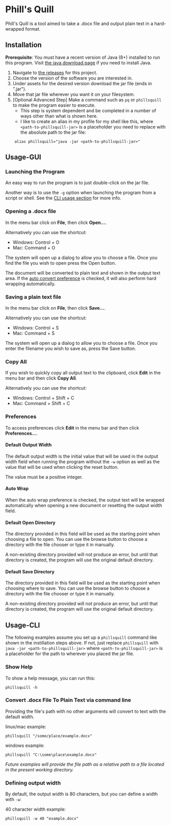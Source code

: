 # Phill's Quill
Phill's Quill is a tool aimed to take a .docx file and output plain text in a hard-wrapped format.

## Installation
**Prerequisite**: You must have a recent version of Java (8+) installed to run this program. Visit [the java download page](https://java.com/en/download/) if you need to install Java.
1. Navigate to [the releases](https://github.com/Zierman/phillsquill/releases) for this project.
2. Choose the version of the software you are interested in.
3. Under assets for the desired version download the jar file (ends in ".jar").
4. Move that jar file wherever you want it on your filesystem.
5. \[Optional Advanced Step\] Make a command such as `pq` or `phillsquill` to make the program easier to execute.
    - This step is system dependent and be completed in a number of ways other than what is shown here.
    - I like to create an alias in my profile for my shell like this, where `<path-to-phillsquill-jar>` is a placeholder you need to replace with the absolute path to the jar file: 
```shell
    alias phillsquill="java -jar <path-to-phillsquill-jar>"
```

## Usage-GUI


### Launching the Program
An easy way to run the program is to just double-click on the jar file. 

Another way is to use the `-g` option when launching the program from a script or shell. 
See the [CLI usage section](#usage-cli) for more info.

### Opening a .docx file
In the menu bar click on **File**, then click **Open...**. 

Alternatively you can use the shortcut:
- Windows: Control + O
- Mac: Command + O

The system will open up a dialog to allow you to choose a file. Once you find the file you wish to open press the Open button.

The document will be converted to plain text and shown in the output text area. If the [auto convert preference](#auto-wrap) is checked, it will also perform hard wrapping automatically.

### Saving a plain text file
In the menu bar click on **File**, then click **Save...**.

Alternatively you can use the shortcut:
- Windows: Control + S
- Mac: Command + S

The system will open up a dialog to allow you to choose a file. Once you enter the filename you wish to save as, press the Save button.

### Copy All
If you wish to quickly copy all output text to the clipboard, click **Edit** in the menu bar and then click **Copy All**.

Alternatively you can use the shortcut:
- Windows: Control + Shift + C
- Mac: Command + Shift + C

### Preferences
To access preferences click **Edit** in the menu bar and then click **Preferences...**.

#### Default Output Width
The default output width is the initial value that will be used in the output width field when running the program 
without the `-w` option as well as the value that will be used when clicking the reset button.

The value must be a positive integer.

#### Auto Wrap
When the auto wrap preference is checked, the output text will be wrapped automatically when opening a new document or 
resetting the output width field.

#### Default Open Directory
The directory provided in this field will be used as the starting point when choosing a file to open. 
You can use the browse button to choose a directory with the file chooser or type it in manually.

A non-existing directory provided will not produce an error, 
but until that directory is created, the program will use the 
original default directory.

#### Default Save Directory
The directory provided in this field will be used as the starting point when choosing where to save.
You can use the browse button to choose a directory with the file chooser or type it in manually.

A non-existing directory provided will not produce an error,
but until that directory is created, the program will use the
original default directory.

## Usage-CLI
The following examples assume you set up a `phillsquill` command like shown in the instillation steps above.
If not, just replace `phillsquill` with `java -jar <path-to-phillsquill-jar>` where `<path-to-phillsquill-jar>` is a placeholder for the path to wherever you placed the jar file.

### Show Help
To show a help message, you can run this:
```shell
phillsquill -h
```

### Convert .docx File To Plain Text via command line
Providing the file's path with no other arguments will convert to text with the default width.

linux/mac example:
```shell
phillsquill "/some/place/example.docx"
```

windows example:
```shell
phillsquill "C:\some\place\example.docx"
```

_Future examples will provide the file path as a relative path to a file located in the present working directory._

### Defining output width
By default, the output width is 80 characters, but you can define a width with `-w`:

40 character width example:
```shell
phillsquill -w 40 "example.docx"
```
